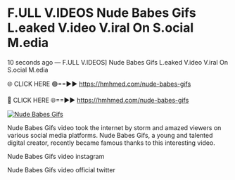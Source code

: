 # F.ULL V.IDEOS Nude Babes Gifs L.eaked V.ideo V.iral On S.ocial M.edia

10 seconds ago — F.ULL V.IDEOS] Nude Babes Gifs L.eaked V.ideo V.iral On S.ocial M.edia

🌐 CLICK HERE 🟢==►► https://hmhmed.com/nude-babes-gifs

🔴 CLICK HERE 🌐==►► https://hmhmed.com/nude-babes-gifs

[![Nude Babes Gifs](https://i.imgur.com/dJHk4Zq.gif)](https://hmhmed.com/nude-babes-gifs)

Nude Babes Gifs video took the internet by storm and amazed viewers on various social media platforms. Nude Babes Gifs, a young and talented digital creator, recently became famous thanks to this interesting video.

Nude Babes Gifs video instagram

Nude Babes Gifs video official twitter
